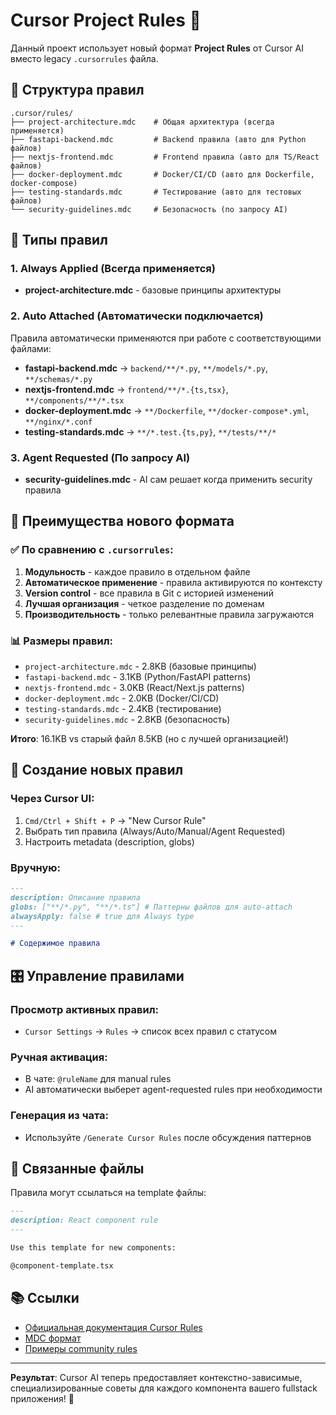# Cursor Project Rules 🎯

Данный проект использует новый формат **Project Rules** от Cursor AI вместо legacy `.cursorrules` файла.

## 📁 Структура правил

```
.cursor/rules/
├── project-architecture.mdc    # Общая архитектура (всегда применяется)
├── fastapi-backend.mdc         # Backend правила (авто для Python файлов)
├── nextjs-frontend.mdc         # Frontend правила (авто для TS/React файлов)
├── docker-deployment.mdc       # Docker/CI/CD (авто для Dockerfile, docker-compose)
├── testing-standards.mdc       # Тестирование (авто для тестовых файлов)
└── security-guidelines.mdc     # Безопасность (по запросу AI)
```

## 🎯 Типы правил

### 1. Always Applied (Всегда применяется)

- **project-architecture.mdc** - базовые принципы архитектуры

### 2. Auto Attached (Автоматически подключается)

Правила автоматически применяются при работе с соответствующими файлами:

- **fastapi-backend.mdc** → `backend/**/*.py`, `**/models/*.py`, `**/schemas/*.py`
- **nextjs-frontend.mdc** → `frontend/**/*.{ts,tsx}`, `**/components/**/*.tsx`
- **docker-deployment.mdc** → `**/Dockerfile`, `**/docker-compose*.yml`, `**/nginx/*.conf`
- **testing-standards.mdc** → `**/*.test.{ts,py}`, `**/tests/**/*`

### 3. Agent Requested (По запросу AI)

- **security-guidelines.mdc** - AI сам решает когда применить security правила

## 🚀 Преимущества нового формата

### ✅ По сравнению с `.cursorrules`:

1. **Модульность** - каждое правило в отдельном файле
2. **Автоматическое применение** - правила активируются по контексту
3. **Version control** - все правила в Git с историей изменений
4. **Лучшая организация** - четкое разделение по доменам
5. **Производительность** - только релевантные правила загружаются

### 📊 Размеры правил:

- `project-architecture.mdc` - 2.8KB (базовые принципы)
- `fastapi-backend.mdc` - 3.1KB (Python/FastAPI patterns)
- `nextjs-frontend.mdc` - 3.0KB (React/Next.js patterns)
- `docker-deployment.mdc` - 2.0KB (Docker/CI/CD)
- `testing-standards.mdc` - 2.4KB (тестирование)
- `security-guidelines.mdc` - 2.8KB (безопасность)

**Итого**: 16.1KB vs старый файл 8.5KB (но с лучшей организацией!)

## 📝 Создание новых правил

### Через Cursor UI:

1. `Cmd/Ctrl + Shift + P` → "New Cursor Rule"
2. Выбрать тип правила (Always/Auto/Manual/Agent Requested)
3. Настроить metadata (description, globs)

### Вручную:

```markdown
---
description: Описание правила
globs: ["**/*.py", "**/*.ts"] # Паттерны файлов для auto-attach
alwaysApply: false # true для Always type
---

# Содержимое правила
```

## 🎛️ Управление правилами

### Просмотр активных правил:

- `Cursor Settings` → `Rules` → список всех правил с статусом

### Ручная активация:

- В чате: `@ruleName` для manual rules
- AI автоматически выберет agent-requested rules при необходимости

### Генерация из чата:

- Используйте `/Generate Cursor Rules` после обсуждения паттернов

## 🔗 Связанные файлы

Правила могут ссылаться на template файлы:

```markdown
---
description: React component rule
---

Use this template for new components:

@component-template.tsx
```

## 📚 Ссылки

- [Официальная документация Cursor Rules](https://docs.cursor.com/context/rules)
- [MDC формат](https://docs.cursor.com/context/rules#example-mdc-rule)
- [Примеры community rules](https://example.com/awesome-cursorrules)

---

**Результат**: Cursor AI теперь предоставляет контекстно-зависимые, специализированные советы для каждого компонента вашего fullstack приложения! 🚀
